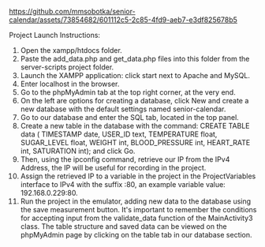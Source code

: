 
https://github.com/mmsobotka/senior-calendar/assets/73854682/601112c5-2c85-4fd9-aeb7-e3df825678b5

Project Launch Instructions:
1. Open the xampp/htdocs folder.
2. Paste the add_data.php and get_data.php files into this folder from the server-scripts project folder.
3. Launch the XAMPP application: click start next to Apache and MySQL.
4. Enter localhost in the browser.
5. Go to the phpMyAdmin tab at the top right corner, at the very end.
6. On the left are options for creating a database, click New and create a new database with the default settings named senior-calendar.
7. Go to our database and enter the SQL tab, located in the top panel.
8. Create a new table in the database with the command: CREATE TABLE data ( TIMESTAMP date, USER_ID text, TEMPERATURE float, SUGAR_LEVEL float, WEIGHT int, BLOOD_PRESSURE int, HEART_RATE int, SATURATION int); and click Go.
9. Then, using the ipconfig command, retrieve our IP from the IPv4 Address, the IP will be useful for recording in the project.
10. Assign the retrieved IP to a variable in the project in the ProjectVariables interface to IPv4 with the suffix :80, an example variable value: 192.168.0.229:80.
11. Run the project in the emulator, adding new data to the database using the save measurement button. It's important to remember the conditions for accepting input from the validate_data function of the MainActivity3 class. The table structure and saved data can be viewed on the phpMyAdmin page by clicking on the table tab in our database section.
